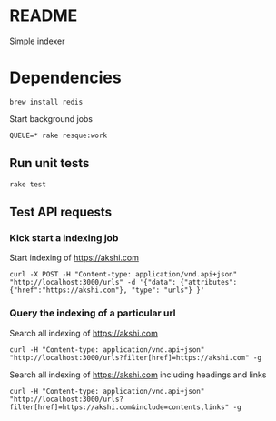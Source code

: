 # README

Simple indexer

# Dependencies

    brew install redis

Start background jobs

    QUEUE=* rake resque:work

## Run unit tests

    rake test

## Test API requests

### Kick start a indexing job

Start indexing of https://akshi.com

    curl -X POST -H "Content-type: application/vnd.api+json" "http://localhost:3000/urls" -d '{"data": {"attributes": {"href":"https://akshi.com"}, "type": "urls"} }'

### Query the indexing of a particular url

Search all indexing of https://akshi.com

    curl -H "Content-type: application/vnd.api+json" "http://localhost:3000/urls?filter[href]=https://akshi.com" -g

Search all indexing of https://akshi.com including headings and links

    curl -H "Content-type: application/vnd.api+json" "http://localhost:3000/urls?filter[href]=https://akshi.com&include=contents,links" -g
